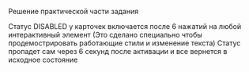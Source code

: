 Решение практической части задания

Статус DISABLED у карточек включается после 6 нажатий на любой интерактивный элемент
(Это сделано специально чтобы продемострировать работающие стили и изменение текста)
Статус пропадет сам через 6 секунд после активации и все вернется в исходное состояние
